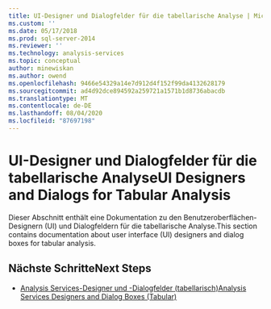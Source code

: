 ```yaml
---
title: UI-Designer und Dialogfelder für die tabellarische Analyse | Microsoft-Dokumentation
ms.custom: ''
ms.date: 05/17/2018
ms.prod: sql-server-2014
ms.reviewer: ''
ms.technology: analysis-services
ms.topic: conceptual
author: minewiskan
ms.author: owend
ms.openlocfilehash: 9466e54329a14e7d912d4f152f99da4132628179
ms.sourcegitcommit: ad4d92dce894592a259721a1571b1d8736abacdb
ms.translationtype: MT
ms.contentlocale: de-DE
ms.lasthandoff: 08/04/2020
ms.locfileid: "87697198"
---
```

# <a name="ui-designers-and-dialogs-for-tabular-analysis"></a><span data-ttu-id="8c426-102">UI-Designer und Dialogfelder für die tabellarische Analyse</span><span class="sxs-lookup"><span data-stu-id="8c426-102">UI Designers and Dialogs for Tabular Analysis</span></span>

<span data-ttu-id="8c426-103">Dieser Abschnitt enthält eine Dokumentation zu den Benutzeroberflächen-Designern (UI) und Dialogfeldern für die tabellarische Analyse.</span><span class="sxs-lookup"><span data-stu-id="8c426-103">This section contains documentation about user interface (UI) designers and dialog boxes for tabular analysis.</span></span>

## <a name="next-steps"></a><span data-ttu-id="8c426-104">Nächste Schritte</span><span class="sxs-lookup"><span data-stu-id="8c426-104">Next Steps</span></span>

- [<span data-ttu-id="8c426-105">Analysis Services-Designer und -Dialogfelder (tabellarisch)</span><span class="sxs-lookup"><span data-stu-id="8c426-105">Analysis Services Designers and Dialog Boxes (Tabular)</span></span>](../analysis-services-designers-and-dialog-boxes-tabular.md)

